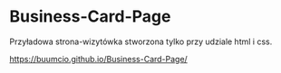 # Business-Card-Page

Przyładowa strona-wizytówka stworzona tylko przy udziale html i css.

https://buumcio.github.io/Business-Card-Page/
